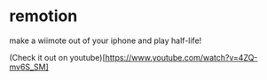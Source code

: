 # remotion
make a wiimote out of your iphone and play half-life!

(Check it out on youtube)[https://www.youtube.com/watch?v=4ZQ-mv6S_SM]
